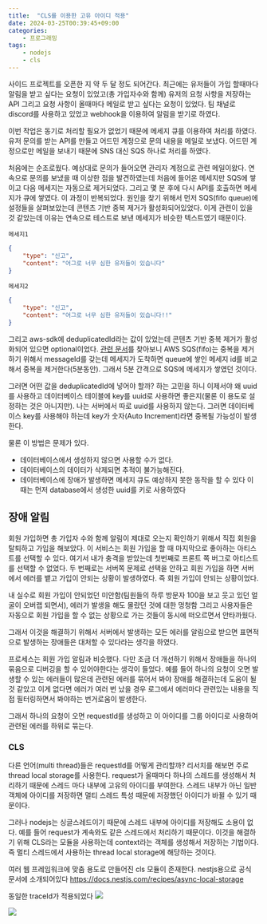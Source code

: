 ```yaml
---
title:  "CLS를 이용한 고유 아이디 적용"
date: 2024-03-25T00:39:45+09:00
categories: 
    - 프로그래밍
tags:
    - nodejs
    - cls
---
```


사이드 프로젝트를 오픈한 지 약 두 달 정도 되어간다. 최근에는 유저들이 가입 할때마다 알림을 받고 싶다는 요청이 있었고(총 가입자수와 함께) 유저의 요청 사항을 저장하는 API 그리고 요청 사항이 올때마다 메일로 받고 싶다는 요청이 있었다. 팀 채널로 discord를 사용하고 있었고 webhook을 이용하여 알림을 받기로 하였다. 

이번 작업은 동기로 처리할 필요가 없었기 때문에 메세지 큐를 이용하여 처리를 하였다. 유저 문의를 받는 API를 만들고 어드민 계정으로 문의 내용을 메일로 보냈다. 어드민 계정으로만 메일을 보내기 때문에 SNS 대신 SQS 하나로 처리를 하였다.

처음에는 순조로웠다. 예상대로 문의가 들어오면 관리자 계정으로 관련 메일이왔다. 연속으로 문의를 보냈을 때 이상한 점을 발견하였는데 처음에 들어온 메세지만 SQS에 쌓이고 다음 메세지는 자동으로 제거되었다. 그리고 몇 분 후에 다시 API를 호출하면 메세지가 큐에 쌓였다. 이 과정이
반복되었다.
원인을 찾기 위해서 먼저 SQS(fifo queue)에 설정들을 살펴보았는데 콘텐츠 기반 중복 제거가 활성화되어있었다. 이게 관련이 있을 것 같았는데 이유는 연속으로 테스트로 보낸 메세지가 비슷한 텍스트였기 때문이다.

`메세지1`
```json
{
	"type": "신고",
	"content": "어그로 너무 심한 유저들이 있습니다"
}
```

`메세지2`
```json
{
	"type": "신고",
	"content": "어그로 너무 심한 유저들이 있습니다!!"
}
```

그리고 aws-sdk에 deduplicatedId라는 값이 있었는데 콘텐츠 기반 중복 제거가 활성화되어 있으면 optional이었다. [관련 문서](https://docs.aws.amazon.com/AWSSimpleQueueService/latest/SQSDeveloperGuide/using-messagededuplicationid-property.html)를 찾아보니 AWS SQS(fifo)는 중복을 제거하기 위해서 messageId를 갖는데 메세지가 도착하면 queue에 쌓인 메세지 id를 비교해서 중복을 제거한다(5분동안). 그래서 5분 간격으로 SQS에 메세지가 쌓였던 것이다.

그러면 어떤 값을 deduplicatedId에 넣어야 할까? 하는 고민을 하니 이제서야 왜 uuid를 사용하고 데이터베이스 테이블에 key를 uuid로 사용하면 좋은지(물론 이 용도로 설정하는 것은 아니지만). 나는 서버에서 따로 uuid를 사용하지 않는다. 그러면 데이터베이스 key를 사용해야 하는데 key가 숫자(Auto Increment)라면 중복될 가능성이 발생한다.

물론 이 방법은 문제가 있다.
- 데이터베이스에서 생성하지 않으면 사용할 수가 없다. 
- 데이터베이스의 데이터가 삭제되면 추적이 불가능해진다. 
- 데이터베이스에 장애가 발생하면 메세지 큐도 예상하지 못한 동작을 할 수 있다
이때는 먼저 database에서 생성한 uuid를 키로 사용하였다

## 장애 알림
회원 가입하면 총 가입자 수와 함께 알림이 제대로 오는지 확인하기 위해서 직접 회원을 탈퇴하고 가입을 해보았다. 이 서비스는 회원 가입을 할 때 마지막으로 좋아하는 아티스트를 선택할 수 있다. 여기서 내가 충격을 받았는데 첫번째로 프론트 쪽 버그로 아티스트를 선택할 수 없었다. 두 번째로는 서버쪽 문제로 선택을 안하고 회원 가입을 하면 서버에서 에러를 뱉고 가입이 안되는 상황이 발생하였다. 즉 회원 가입이 안되는 상황이었다.

내 실수로 회원 가입이 안되었던 미안함(팀원들의 하루 방문자 100을 보고 웃고 있던 얼굴이 오버랩 되면서), 에러가 발생을 해도 몰랐던 것에 대한 멍청함 그리고 사용자들은 자동으로 회원 가입을 할 수 없는 상황으로 가는 것들이 동시에 떠오르면서 안타까웠다.

그래서 이것을 해결하기 위해서 서버에서 발생하는 모든 에러를 알림으로 받으면 표면적으로 발생하는 장애들은 대처할 수 있다라는 생각을 하였다.

프로세스는 회원 가입 알림과 비슷했다. 다만 조금 더 개선하기 위해서 장애들을 하나의 묶음으로 디버깅을 할 수 있어야한다는 생각이 들었다. 예를 들어 하나의 요청이 오면 발생할 수 있는 에러들이 많은데 관련된 에러를 묶어서 봐야 장애를 해결하는데 도움이 될 것 같았고 이게 없다면 에러가 여러 번 났을 경우 로그에서 에러마다 관련있는 내용을 직접 필터링하면서 봐야하는 번거로움이 발생한다.

그래서 하나의 요청이 오면 requestId를 생성하고 이 아이디를 그룹 아이디로 사용하여 관련된 에러를 하위로 묶는다.

### CLS
다른 언어(multi thread)들은 requestId를 어떻게 관리할까? 리서치를 해보면 주로 thread local storage를 사용한다. request가 올때마다 하나의 스레드를 생성해서 처리하기 때문에 스레드 마다 내부에 고유의 아이디를 부여한다. 스레드 내부가 아닌 일반 객체에 아이디를 저장하면 멀티 스레드 특성 때문에 저장했던 아이디가 바뀔 수 있기 때문이다.

그러나 nodejs는 싱글스레드이기 때문에 스레드 내부에 아이디를 저장해도 소용이 없다. 예를 들어 request가 계속와도 같은 스레드에서 처리하기 때문이다. 이것을 해결하기 위해 CLS라는 모듈을 사용하는데 context라는 객체를 생성해서 저장하는 기법이다. 즉 멀티 스레드에서 사용하는 thread local storage에 해당하는 것이다.

여러 웹 프레임워크에 맞춤 용도로 만들어진 cls 모듈이 존재한다. nestjs용으로 공식 문서에 소개되어있다
https://docs.nestjs.com/recipes/async-local-storage

동일한 traceId가 적용되었다
![](https://i.imgur.com/qQwuIGa.png)

![](https://i.imgur.com/TpWM5E7.png)
